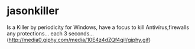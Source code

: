 # jasonkiller
Is a Killer by periodicity for Windows, have a focus to kill Antivírus,firewalls any protections... each 3 seconds...
(http://media0.giphy.com/media/10E4z4dZQf4qiI/giphy.gif)
